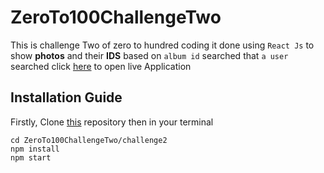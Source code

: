 # ZeroTo100ChallengeTwo
This is challenge Two of zero to hundred coding it done using `React Js` to show __photos__ and their __IDS__ based on `album id` searched that ``a user`` searched click [here](https://zeroto100challenge2.netlify.app/) to open live Application
## Installation Guide
Firstly, Clone [this](https://github.com/nahimanajz/ZeroTo100ChallengeTwo.git) repository then in your terminal
```
cd ZeroTo100ChallengeTwo/challenge2
npm install
npm start

```
